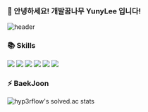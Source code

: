 ### 🌱 안녕하세요! 개발꿈나무 YunyLee 입니다!

<!--
**YunyLee/YunyLee** is a ✨ _special_ ✨ repository because its `README.md` (this file) appears on your GitHub profile.

Here are some ideas to get you started:

- 🔭 I’m currently working on ...
- 🌱 I’m currently learning ...
- 👯 I’m looking to collaborate on ...
- 🤔 I’m looking for help with ...
- 💬 Ask me about ...
- 📫 How to reach me: ...
- 😄 Pronouns: ...
- ⚡ Fun fact: ...
-->

![header](https://capsule-render.vercel.app/api?type=waving&color=gradient&height=300&section=header&text=YunYonng%20Lee&fontSize=90&animation=twinkling)

### 📚 Skills
<img src = "https://img.shields.io/badge/-Python-000000?style=flat&logo=Python"> <img src = "https://img.shields.io/badge/-Django-800000?style=flat&logo=Django"> <img src = "https://img.shields.io/badge/-HTML5-009900?style=flat&logo=HTML5"> <img src = "https://img.shields.io/badge/-CSS3-0080ff?style=flat&logo=CSS3"> <img src = "https://img.shields.io/badge/-SQLite-8977ad?style=flat&logo=SQLite"> <img src = "https://img.shields.io/badge/-Git-000000?style=flat&logo=Git">

### ⚡ BaekJoon
![hyp3rflow's solved.ac stats](https://github-readme-solvedac.hyp3rflow.vercel.app/api/?handle=yy01179)
